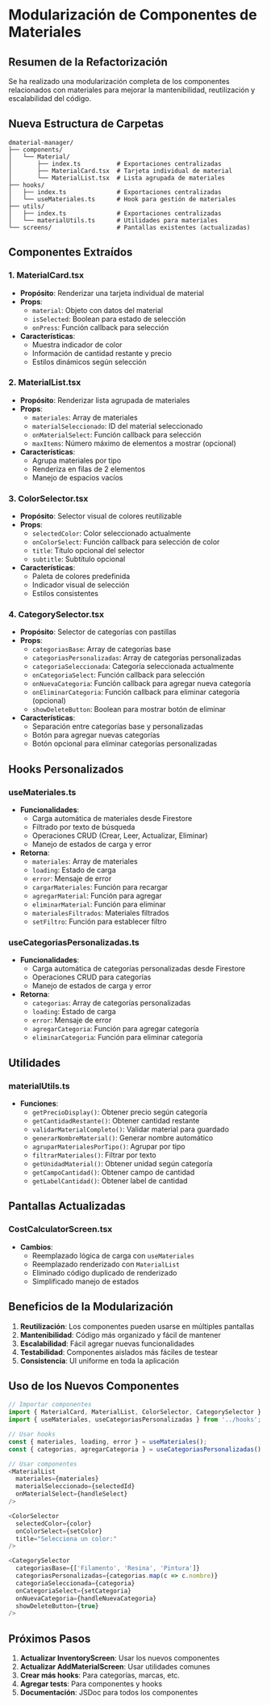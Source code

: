 # Modularización de Componentes de Materiales

## Resumen de la Refactorización

Se ha realizado una modularización completa de los componentes relacionados con materiales para mejorar la mantenibilidad, reutilización y escalabilidad del código.

## Nueva Estructura de Carpetas

```
dmaterial-manager/
├── components/
│   └── Material/
│       ├── index.ts          # Exportaciones centralizadas
│       ├── MaterialCard.tsx  # Tarjeta individual de material
│       └── MaterialList.tsx  # Lista agrupada de materiales
├── hooks/
│   ├── index.ts              # Exportaciones centralizadas
│   └── useMateriales.ts      # Hook para gestión de materiales
├── utils/
│   ├── index.ts              # Exportaciones centralizadas
│   └── materialUtils.ts      # Utilidades para materiales
└── screens/                  # Pantallas existentes (actualizadas)
```

## Componentes Extraídos

### 1. MaterialCard.tsx
- **Propósito**: Renderizar una tarjeta individual de material
- **Props**:
  - `material`: Objeto con datos del material
  - `isSelected`: Boolean para estado de selección
  - `onPress`: Función callback para selección
- **Características**:
  - Muestra indicador de color
  - Información de cantidad restante y precio
  - Estilos dinámicos según selección

### 2. MaterialList.tsx
- **Propósito**: Renderizar lista agrupada de materiales
- **Props**:
  - `materiales`: Array de materiales
  - `materialSeleccionado`: ID del material seleccionado
  - `onMaterialSelect`: Función callback para selección
  - `maxItems`: Número máximo de elementos a mostrar (opcional)
- **Características**:
  - Agrupa materiales por tipo
  - Renderiza en filas de 2 elementos
  - Manejo de espacios vacíos

### 3. ColorSelector.tsx
- **Propósito**: Selector visual de colores reutilizable
- **Props**:
  - `selectedColor`: Color seleccionado actualmente
  - `onColorSelect`: Función callback para selección de color
  - `title`: Título opcional del selector
  - `subtitle`: Subtítulo opcional
- **Características**:
  - Paleta de colores predefinida
  - Indicador visual de selección
  - Estilos consistentes

### 4. CategorySelector.tsx
- **Propósito**: Selector de categorías con pastillas
- **Props**:
  - `categoriasBase`: Array de categorías base
  - `categoriasPersonalizadas`: Array de categorías personalizadas
  - `categoriaSeleccionada`: Categoría seleccionada actualmente
  - `onCategoriaSelect`: Función callback para selección
  - `onNuevaCategoria`: Función callback para agregar nueva categoría
  - `onEliminarCategoria`: Función callback para eliminar categoría (opcional)
  - `showDeleteButton`: Boolean para mostrar botón de eliminar
- **Características**:
  - Separación entre categorías base y personalizadas
  - Botón para agregar nuevas categorías
  - Botón opcional para eliminar categorías personalizadas

## Hooks Personalizados

### useMateriales.ts
- **Funcionalidades**:
  - Carga automática de materiales desde Firestore
  - Filtrado por texto de búsqueda
  - Operaciones CRUD (Crear, Leer, Actualizar, Eliminar)
  - Manejo de estados de carga y error
- **Retorna**:
  - `materiales`: Array de materiales
  - `loading`: Estado de carga
  - `error`: Mensaje de error
  - `cargarMateriales`: Función para recargar
  - `agregarMaterial`: Función para agregar
  - `eliminarMaterial`: Función para eliminar
  - `materialesFiltrados`: Materiales filtrados
  - `setFiltro`: Función para establecer filtro

### useCategoriasPersonalizadas.ts
- **Funcionalidades**:
  - Carga automática de categorías personalizadas desde Firestore
  - Operaciones CRUD para categorías
  - Manejo de estados de carga y error
- **Retorna**:
  - `categorias`: Array de categorías personalizadas
  - `loading`: Estado de carga
  - `error`: Mensaje de error
  - `agregarCategoria`: Función para agregar categoría
  - `eliminarCategoria`: Función para eliminar categoría

## Utilidades

### materialUtils.ts
- **Funciones**:
  - `getPrecioDisplay()`: Obtener precio según categoría
  - `getCantidadRestante()`: Obtener cantidad restante
  - `validarMaterialCompleto()`: Validar material para guardado
  - `generarNombreMaterial()`: Generar nombre automático
  - `agruparMaterialesPorTipo()`: Agrupar por tipo
  - `filtrarMateriales()`: Filtrar por texto
  - `getUnidadMaterial()`: Obtener unidad según categoría
  - `getCampoCantidad()`: Obtener campo de cantidad
  - `getLabelCantidad()`: Obtener label de cantidad

## Pantallas Actualizadas

### CostCalculatorScreen.tsx
- **Cambios**:
  - Reemplazado lógica de carga con `useMateriales`
  - Reemplazado renderizado con `MaterialList`
  - Eliminado código duplicado de renderizado
  - Simplificado manejo de estados

## Beneficios de la Modularización

1. **Reutilización**: Los componentes pueden usarse en múltiples pantallas
2. **Mantenibilidad**: Código más organizado y fácil de mantener
3. **Escalabilidad**: Fácil agregar nuevas funcionalidades
4. **Testabilidad**: Componentes aislados más fáciles de testear
5. **Consistencia**: UI uniforme en toda la aplicación

## Uso de los Nuevos Componentes

```typescript
// Importar componentes
import { MaterialCard, MaterialList, ColorSelector, CategorySelector } from '../components/Material';
import { useMateriales, useCategoriasPersonalizadas } from '../hooks';

// Usar hooks
const { materiales, loading, error } = useMateriales();
const { categorias, agregarCategoria } = useCategoriasPersonalizadas();

// Usar componentes
<MaterialList
  materiales={materiales}
  materialSeleccionado={selectedId}
  onMaterialSelect={handleSelect}
/>

<ColorSelector
  selectedColor={color}
  onColorSelect={setColor}
  title="Selecciona un color:"
/>

<CategorySelector
  categoriasBase={['Filamento', 'Resina', 'Pintura']}
  categoriasPersonalizadas={categorias.map(c => c.nombre)}
  categoriaSeleccionada={categoria}
  onCategoriaSelect={setCategoria}
  onNuevaCategoria={handleNuevaCategoria}
  showDeleteButton={true}
/>
```

## Próximos Pasos

1. **Actualizar InventoryScreen**: Usar los nuevos componentes
2. **Actualizar AddMaterialScreen**: Usar utilidades comunes
3. **Crear más hooks**: Para categorías, marcas, etc.
4. **Agregar tests**: Para componentes y hooks
5. **Documentación**: JSDoc para todos los componentes 